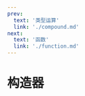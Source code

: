 ```yaml
---
prev:
  text: '类型运算'
  link: './compound.md'
next:
  text: '函数'
  link: './function.md'
---
```


# 构造器
